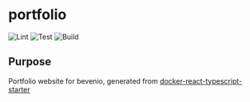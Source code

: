 # portfolio

![Lint](https://github.com/bevenio/portfolio/actions/workflows/nodejs_lint.yml/badge.svg?event=push)
![Test](https://github.com/bevenio/portfolio/actions/workflows/nodejs_test.yml/badge.svg?event=push)
![Build](https://github.com/bevenio/portfolio/actions/workflows/nodejs_build.yml/badge.svg?event=push)

## Purpose

Portfolio website for bevenio, generated from [docker-react-typescript-starter](https://github.com/bevenio/docker-react-typescript-starter)
